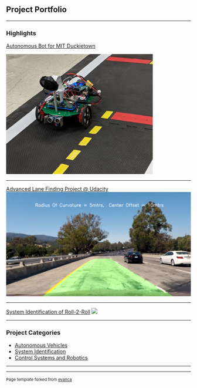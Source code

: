 ## Project Portfolio

---

### Highlights 

[Autonomous Bot for MIT Duckietown](/sample_page)

<img width ="400" src="images/autonomous_bot.jpg?raw=true"/>

---
[Advanced Lane Finding Project @ Udacity](/pdf/sample_presentation.pdf)
<img src="images/lane_output.jpg?raw=true"/>

---
[System Identification of Roll-2-Roll](http://example.com/)
<img src="images/roll2roll.png?raw=true"/>

--- 

### Project Categories

- [Autonomous Vehicles](http://example.com/)
- [System Identification](http://example.com/)
- [Control Systems and Robotics](http://example.com/)

---




---
<p style="font-size:11px">Page template forked from <a href="https://github.com/evanca/quick-portfolio">evanca</a></p>
<!-- Remove above link if you don't want to attibute -->
